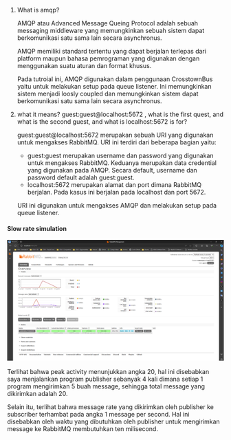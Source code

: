 1.  What is amqp?
    
    AMQP atau Advanced Message Queing Protocol adalah sebuah messaging middleware yang memungkinkan sebuah sistem dapat berkomunikasi satu sama lain secara asynchronus.

    AMQP memiliki standard tertentu yang dapat berjalan terlepas dari platform maupun bahasa pemrograman yang digunakan dengan menggunakan suatu aturan dan format khusus.

    Pada tutroial ini, AMQP digunakan dalam penggunaan CrosstownBus yaitu untuk melakukan setup pada queue listener. Ini memungkinkan sistem menjadi loosly coupled dan memungkinkan sistem dapat berkomunikasi satu sama lain secara asynchronus.

2.  what it means? guest:guest@localhost:5672 , what is the first quest, and what is the second guest, and what is localhost:5672 is for?

    guest:guest@localhost:5672 merupakan sebuah URI yang digunakan untuk mengakses RabbitMQ. URI ini terdiri dari beberapa bagian yaitu:
    
    - guest:guest merupakan username dan password yang digunakan untuk mengakses RabbitMQ. Keduanya merupakan data credential yang digunakan pada AMQP. Secara default, username dan password default adalah guest:guest.
    - localhost:5672 merupakan alamat dan port dimana RabbitMQ berjalan. Pada kasus ini berjalan pada localhost dan port 5672.

    URI ini digunakan untuk mengakses AMQP dan melakukan setup pada queue listener.

#### Slow rate simulation
![alt text](images/slow-rate.png)

Terlihat bahwa peak activity menunjukkan angka 20, hal ini disebabkan saya menjalankan program publisher sebanyak 4 kali dimana setiap 1 program mengirimkan 5 buah message, sehingga total message yang dikirimkan adalah 20. 

Selain itu, terlihat bahwa message rate yang dikirimkan oleh publisher ke subscriber terhambat pada angka 1 message per second. Hal ini disebabkan oleh waktu yang dibutuhkan oleh publisher untuk mengirimkan message ke RabbitMQ membutuhkan ten milisecond.